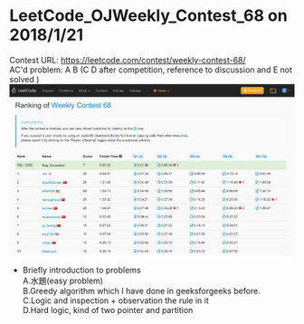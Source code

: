 # LeetCode_OJWeekly_Contest_68 on 2018/1/21
Contest URL: https://leetcode.com/contest/weekly-contest-68/
<br />
AC'd problem: A B (C D after competition, reference to discussion and E not solved )
<br />
![Screenshot](W68_Result.png)
<br />
* Briefly introduction to problems<br />
A.水題(easy problem)<br />
B.Greedy algorithm which I have done in geeksforgeeks before.<br />
C.Logic and inspection + observation the rule in it<br />
D.Hard logic, kind of two pointer and partition<br />
